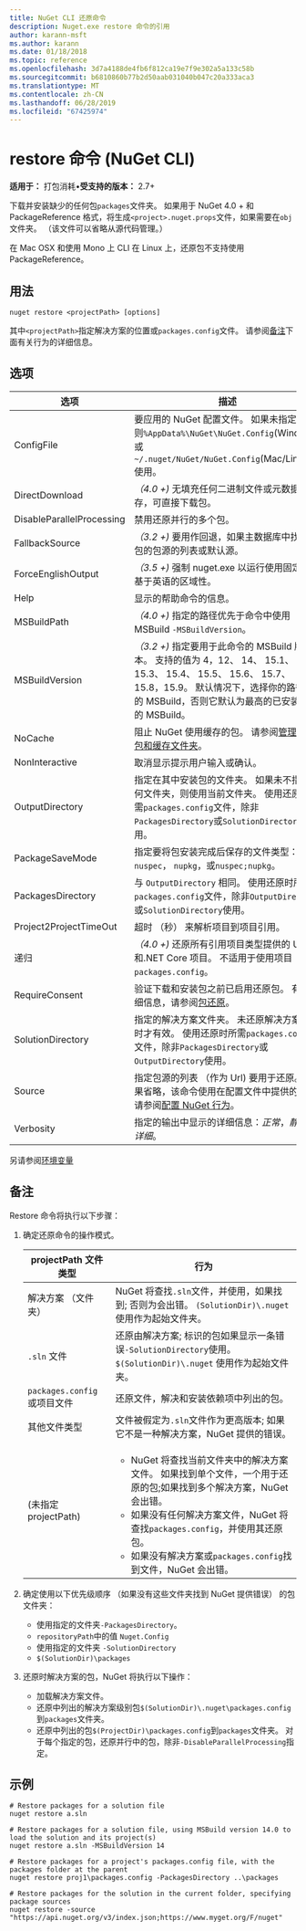 ```yaml
---
title: NuGet CLI 还原命令
description: Nuget.exe restore 命令的引用
author: karann-msft
ms.author: karann
ms.date: 01/18/2018
ms.topic: reference
ms.openlocfilehash: 3d7a4188de4fb6f812ca19e7f9e302a5a133c58b
ms.sourcegitcommit: b6810860b77b2d50aab031040b047c20a333aca3
ms.translationtype: MT
ms.contentlocale: zh-CN
ms.lasthandoff: 06/28/2019
ms.locfileid: "67425974"
---
```

# <a name="restore-command-nuget-cli"></a>restore 命令 (NuGet CLI)

**适用于：** 打包消耗&bullet;**受支持的版本：** 2.7+

下载并安装缺少的任何包`packages`文件夹。 如果用于 NuGet 4.0 + 和 PackageReference 格式，将生成`<project>.nuget.props`文件，如果需要在`obj`文件夹。 （该文件可以省略从源代码管理。）

在 Mac OSX 和使用 Mono 上 CLI 在 Linux 上，还原包不支持使用 PackageReference。

## <a name="usage"></a>用法

```cli
nuget restore <projectPath> [options]
```

其中`<projectPath>`指定解决方案的位置或`packages.config`文件。 请参阅[备注](#remarks)下面有关行为的详细信息。

## <a name="options"></a>选项

| 选项 | 描述 |
| --- | --- |
| ConfigFile | 要应用的 NuGet 配置文件。 如果未指定，否则`%AppData%\NuGet\NuGet.Config`(Windows) 或`~/.nuget/NuGet/NuGet.Config`(Mac/Linux) 使用。|
| DirectDownload | *（4.0 +)* 无填充任何二进制文件或元数据缓存，可直接下载包。 |
| DisableParallelProcessing | 禁用还原并行的多个包。 |
| FallbackSource | *（3.2 +)* 要用作回退，如果主数据库中找不到包的包源的列表或默认源。 |
| ForceEnglishOutput | *（3.5 +)* 强制 nuget.exe 以运行使用固定的、 基于英语的区域性。 |
| Help | 显示的帮助命令的信息。 |
| MSBuildPath | *（4.0 +)* 指定的路径优先于命令中使用 MSBuild `-MSBuildVersion`。 |
| MSBuildVersion | *（3.2 +)* 指定要用于此命令的 MSBuild 版本。 支持的值为 4，12、 14、 15.1、 15.3、 15.4、 15.5、 15.6、 15.7、 15.8，15.9。 默认情况下，选择你的路径中的 MSBuild，否则它默认为最高的已安装版本的 MSBuild。 |
| NoCache | 阻止 NuGet 使用缓存的包。 请参阅[管理全局包和缓存文件夹](../consume-packages/managing-the-global-packages-and-cache-folders.md)。 |
| NonInteractive | 取消显示提示用户输入或确认。 |
| OutputDirectory | 指定在其中安装包的文件夹。 如果未不指定任何文件夹，则使用当前文件夹。 使用还原时所需`packages.config`文件，除非`PackagesDirectory`或`SolutionDirectory`使用。|
| PackageSaveMode | 指定要将包安装完成后保存的文件类型： 之一`nuspec`， `nupkg`，或`nuspec;nupkg`。 |
| PackagesDirectory | 与 `OutputDirectory` 相同。 使用还原时所需`packages.config`文件，除非`OutputDirectory`或`SolutionDirectory`使用。 |
| Project2ProjectTimeOut | 超时 （秒） 来解析项目到项目引用。 |
| 递归 | *（4.0 +)* 还原所有引用项目类型提供的 UWP 和.NET Core 项目。 不适用于使用项目`packages.config`。 |
| RequireConsent | 验证下载和安装包之前已启用还原包。 有关详细信息，请参阅[包还原](../consume-packages/package-restore.md)。 |
| SolutionDirectory | 指定的解决方案文件夹。 未还原解决方案的包时才有效。 使用还原时所需`packages.config`文件，除非`PackagesDirectory`或`OutputDirectory`使用。 |
| Source | 指定包源的列表 （作为 Url) 要用于还原。 如果省略，该命令使用在配置文件中提供的源，请参阅[配置 NuGet 行为](../consume-packages/configuring-nuget-behavior.md)。 |
| Verbosity | 指定的输出中显示的详细信息：*正常*，*静默*，*详细*。 |

另请参阅[环境变量](cli-ref-environment-variables.md)

## <a name="remarks"></a>备注

Restore 命令将执行以下步骤：

1. 确定还原命令的操作模式。

   | projectPath 文件类型 | 行为 |
   | --- | --- |
   | 解决方案 （文件夹） | NuGet 将查找`.sln`文件，并使用，如果找到; 否则为会出错。 `(SolutionDir)\.nuget` 使用作为起始文件夹。 |
   | `.sln` 文件 | 还原由解决方案; 标识的包如果显示一条错误`-SolutionDirectory`使用。 `$(SolutionDir)\.nuget` 使用作为起始文件夹。 |
   | `packages.config` 或项目文件 | 还原文件，解决和安装依赖项中列出的包。 |
   | 其他文件类型 | 文件被假定为`.sln`文件作为更高版本; 如果它不是一种解决方案，NuGet 提供的错误。 |
   | (未指定 projectPath) | <ul><li>NuGet 将查找当前文件夹中的解决方案文件。 如果找到单个文件，一个用于还原的包;如果找到多个解决方案，NuGet 会出错。</li><li>如果没有任何解决方案文件，NuGet 将查找`packages.config`，并使用其还原包。</li><li>如果没有解决方案或`packages.config`找到文件，NuGet 会出错。</ul> |

2. 确定使用以下优先级顺序 （如果没有这些文件夹找到 NuGet 提供错误） 的包文件夹：

    - 使用指定的文件夹`-PackagesDirectory`。
    - `repositoryPath`中的值 `Nuget.Config`
    - 使用指定的文件夹 `-SolutionDirectory`
    - `$(SolutionDir)\packages`

3. 还原时解决方案的包，NuGet 将执行以下操作：
    - 加载解决方案文件。
    - 还原中列出的解决方案级别包`$(SolutionDir)\.nuget\packages.config`到`packages`文件夹。
    - 还原中列出的包`$(ProjectDir)\packages.config`到`packages`文件夹。 对于每个指定的包，还原并行中的包，除非`-DisableParallelProcessing`指定。

## <a name="examples"></a>示例

```cli
# Restore packages for a solution file
nuget restore a.sln

# Restore packages for a solution file, using MSBuild version 14.0 to load the solution and its project(s)
nuget restore a.sln -MSBuildVersion 14

# Restore packages for a project's packages.config file, with the packages folder at the parent
nuget restore proj1\packages.config -PackagesDirectory ..\packages

# Restore packages for the solution in the current folder, specifying package sources
nuget restore -source "https://api.nuget.org/v3/index.json;https://www.myget.org/F/nuget"
```
